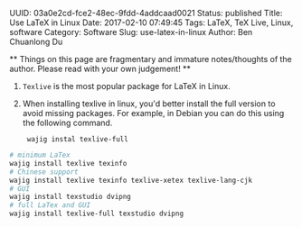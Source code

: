 UUID: 03a0e2cd-fce2-48ec-9fdd-4addcaad0021
Status: published
Title: Use LaTeX in Linux
Date: 2017-02-10 07:49:45
Tags: LaTeX, TeX Live, Linux, software
Category: Software
Slug: use-latex-in-linux
Author: Ben Chuanlong Du

**
Things on this page are fragmentary and immature notes/thoughts of the author. 
Please read with your own judgement!
**
 
1. `Texlive` is the most popular package for LaTeX in Linux.

1. When installing texlive in linux, 
you'd better install the full version to avoid missing packages.
For example, in Debian you can do this using the following command.

        wajig instal texlive-full


```bash
# minimum LaTex
wajig install texlive texinfo
# Chinese support
wajig install texlive texinfo texlive-xetex texlive-lang-cjk 
# GUI
wajig install texstudio dvipng 
# full LaTex and GUI
wajig install texlive-full texstudio dvipng
```

